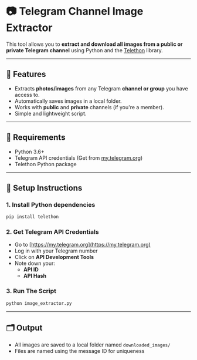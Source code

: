 # 📷 Telegram Channel Image Extractor

This tool allows you to **extract and download all images from a public or private Telegram channel** using Python and the [Telethon](https://github.com/LonamiWebs/Telethon) library.

---

## 🧩 Features

- Extracts **photos/images** from any Telegram **channel or group** you have access to.
- Automatically saves images in a local folder.
- Works with **public** and **private** channels (if you're a member).
- Simple and lightweight script.

---

## 🚀 Requirements

- Python 3.6+
- Telegram API credentials (Get from [my.telegram.org](https://my.telegram.org))
- Telethon Python package

---

## 🔧 Setup Instructions

### 1. **Install Python dependencies**

```bash
pip install telethon
```

### 2. Get Telegram API Credentials

- Go to [https://my.telegram.org](https://my.telegram.org)
- Log in with your Telegram number
- Click on **API Development Tools**
- Note down your:
  - **API ID**
  - **API Hash**


### 3. **Run The Script**

```bash
python image_extractor.py
```

---

## 🗂️ Output

- All images are saved to a local folder named `downloaded_images/`
- Files are named using the message ID for uniqueness


